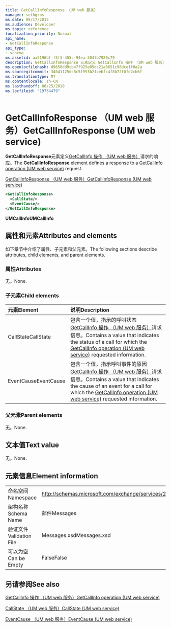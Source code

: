```yaml
---
title: GetCallInfoResponse （UM web 服务）
manager: sethgros
ms.date: 09/17/2015
ms.audience: Developer
ms.topic: reference
localization_priority: Normal
api_name:
- GetCallInfoResponse
api_type:
- schema
ms.assetid: aa5196bf-f5f3-455c-94ea-304fb7920c79
description: GetCallInfoResponse 元素定义 GetCallInfo 操作 （UM web 服务） 请求的响应。
ms.openlocfilehash: d9658dd9cb47f925e05dc21a8651c98dce1f0a2a
ms.sourcegitcommit: 34041125dc8c5f993b21cebfc4f8b72f0fd2cb6f
ms.translationtype: MT
ms.contentlocale: zh-CN
ms.lasthandoff: 06/25/2018
ms.locfileid: "19754479"
---
```

# <a name="getcallinforesponse-um-web-service"></a><span data-ttu-id="241e1-103">GetCallInfoResponse （UM web 服务）</span><span class="sxs-lookup"><span data-stu-id="241e1-103">GetCallInfoResponse (UM web service)</span></span>

<span data-ttu-id="241e1-104">**GetCallInfoResponse**元素定义[GetCallInfo 操作 （UM web 服务）](getcallinfo-operation-um-web-service.md)请求的响应。</span><span class="sxs-lookup"><span data-stu-id="241e1-104">The **GetCallInfoResponse** element defines a response to a [GetCallInfo operation (UM web service)](getcallinfo-operation-um-web-service.md) request.</span></span> 
  
[<span data-ttu-id="241e1-105">GetCallInfoResponse （UM web 服务）</span><span class="sxs-lookup"><span data-stu-id="241e1-105">GetCallInfoResponse (UM web service)</span></span>](getcallinforesponse-um-web-service.md)
  
```xml
<GetCallInfoResponse>
  <CallState/>
  <EventCause/>
</GetCallInfoResponse>
```

 <span data-ttu-id="241e1-106">**UMCallInfo**</span><span class="sxs-lookup"><span data-stu-id="241e1-106">**UMCallInfo**</span></span>
## <a name="attributes-and-elements"></a><span data-ttu-id="241e1-107">属性和元素</span><span class="sxs-lookup"><span data-stu-id="241e1-107">Attributes and elements</span></span>

<span data-ttu-id="241e1-108">如下章节中介绍了属性、子元素和父元素。</span><span class="sxs-lookup"><span data-stu-id="241e1-108">The following sections describe attributes, child elements, and parent elements.</span></span>
  
### <a name="attributes"></a><span data-ttu-id="241e1-109">属性</span><span class="sxs-lookup"><span data-stu-id="241e1-109">Attributes</span></span>

<span data-ttu-id="241e1-110">无。</span><span class="sxs-lookup"><span data-stu-id="241e1-110">None.</span></span>
  
### <a name="child-elements"></a><span data-ttu-id="241e1-111">子元素</span><span class="sxs-lookup"><span data-stu-id="241e1-111">Child elements</span></span>

|<span data-ttu-id="241e1-112">**元素**</span><span class="sxs-lookup"><span data-stu-id="241e1-112">**Element**</span></span>|<span data-ttu-id="241e1-113">**说明**</span><span class="sxs-lookup"><span data-stu-id="241e1-113">**Description**</span></span>|
|:-----|:-----|
|<span data-ttu-id="241e1-114">CallState</span><span class="sxs-lookup"><span data-stu-id="241e1-114">CallState</span></span>  <br/> |<span data-ttu-id="241e1-115">包含一个值，指示的呼叫状态[GetCallInfo 操作 （UM web 服务）](getcallinfo-operation-um-web-service.md)请求信息。</span><span class="sxs-lookup"><span data-stu-id="241e1-115">Contains a value that indicates the status of a call for which the [GetCallInfo operation (UM web service)](getcallinfo-operation-um-web-service.md) requested information.</span></span>  <br/> |
|<span data-ttu-id="241e1-116">EventCause</span><span class="sxs-lookup"><span data-stu-id="241e1-116">EventCause</span></span>  <br/> |<span data-ttu-id="241e1-117">包含一个值，指示呼叫事件的原因[GetCallInfo 操作 （UM web 服务）](getcallinfo-operation-um-web-service.md)请求信息。</span><span class="sxs-lookup"><span data-stu-id="241e1-117">Contains a value that indicates the cause of an event for a call for which the [GetCallInfo operation (UM web service)](getcallinfo-operation-um-web-service.md) requested information.</span></span>  <br/> |
   
### <a name="parent-elements"></a><span data-ttu-id="241e1-118">父元素</span><span class="sxs-lookup"><span data-stu-id="241e1-118">Parent elements</span></span>

<span data-ttu-id="241e1-119">无。</span><span class="sxs-lookup"><span data-stu-id="241e1-119">None.</span></span>
  
## <a name="text-value"></a><span data-ttu-id="241e1-120">文本值</span><span class="sxs-lookup"><span data-stu-id="241e1-120">Text value</span></span>

<span data-ttu-id="241e1-121">无。</span><span class="sxs-lookup"><span data-stu-id="241e1-121">None.</span></span>
  
## <a name="element-information"></a><span data-ttu-id="241e1-122">元素信息</span><span class="sxs-lookup"><span data-stu-id="241e1-122">Element information</span></span>

|||
|:-----|:-----|
|<span data-ttu-id="241e1-123">命名空间</span><span class="sxs-lookup"><span data-stu-id="241e1-123">Namespace</span></span>  <br/> |http://schemas.microsoft.com/exchange/services/2006/messages  <br/> |
|<span data-ttu-id="241e1-124">架构名称</span><span class="sxs-lookup"><span data-stu-id="241e1-124">Schema Name</span></span>  <br/> |<span data-ttu-id="241e1-125">邮件</span><span class="sxs-lookup"><span data-stu-id="241e1-125">Messages</span></span>  <br/> |
|<span data-ttu-id="241e1-126">验证文件</span><span class="sxs-lookup"><span data-stu-id="241e1-126">Validation File</span></span>  <br/> |<span data-ttu-id="241e1-127">Messages.xsd</span><span class="sxs-lookup"><span data-stu-id="241e1-127">Messages.xsd</span></span>  <br/> |
|<span data-ttu-id="241e1-128">可以为空</span><span class="sxs-lookup"><span data-stu-id="241e1-128">Can be Empty</span></span>  <br/> |<span data-ttu-id="241e1-129">False</span><span class="sxs-lookup"><span data-stu-id="241e1-129">False</span></span>  <br/> |
   
## <a name="see-also"></a><span data-ttu-id="241e1-130">另请参阅</span><span class="sxs-lookup"><span data-stu-id="241e1-130">See also</span></span>



[<span data-ttu-id="241e1-131">GetCallInfo 操作 （UM web 服务）</span><span class="sxs-lookup"><span data-stu-id="241e1-131">GetCallInfo operation (UM web service)</span></span>](getcallinfo-operation-um-web-service.md)
  
[<span data-ttu-id="241e1-132">CallState （UM web 服务）</span><span class="sxs-lookup"><span data-stu-id="241e1-132">CallState (UM web service)</span></span>](callstate-um-web-service.md)
  
[<span data-ttu-id="241e1-133">EventCause （UM web 服务）</span><span class="sxs-lookup"><span data-stu-id="241e1-133">EventCause (UM web service)</span></span>](eventcause-um-web-service.md)

